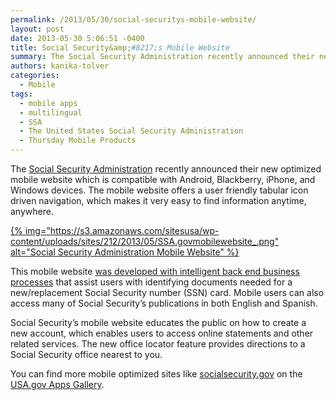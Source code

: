 ```yaml
---
permalink: /2013/05/30/social-securitys-mobile-website/
layout: post
date: 2013-05-30 5:06:51 -0400
title: Social Security&amp;#8217;s Mobile Website
summary: The Social Security Administration recently announced their new optimized mobile website which is compatible with Android, Blackberry, iPhone, and Windows devices. The mobile website offers a user friendly tabular icon driven navigation, which makes it very easy to find information anytime, anywhere.  This mobile website was developed
authors: kanika-tolver
categories:
  - Mobile
tags:
  - mobile apps
  - multilingual
  - SSA
  - The United States Social Security Administration
  - Thursday Mobile Products
---
```


The [Social Security Administration](http://www.ssa.gov) recently announced their new optimized mobile website which is compatible with Android, Blackberry, iPhone, and Windows devices. The mobile website offers a user friendly tabular icon driven navigation, which makes it very easy to find information anytime, anywhere.

[{% img="https://s3.amazonaws.com/sitesusa/wp-content/uploads/sites/212/2013/05/SSA.govmobilewebsite_.png" alt="Social Security Administration Mobile Website" %}](https://s3.amazonaws.com/sitesusa/wp-content/uploads/sites/212/2013/05/SSA.govmobilewebsite_.png)

This mobile website [was developed with intelligent back end business processes](http://www.socialsecurity.gov/pressoffice/pr/ssa-mobile-pr.html) that assist users with identifying documents needed for a new/replacement Social Security number (SSN) card.  Mobile users can also access many of Social Security&#8217;s publications in both English and Spanish.

Social Security’s mobile website educates the public on how to create a new account, which enables users to access online statements and other related services. The new office locator feature provides directions to a Social Security office nearest to you.

You can find more mobile optimized sites like [socialsecurity.gov](www.socialsecurity.gov) on the [USA.gov Apps Gallery](http://apps.usa.gov/).